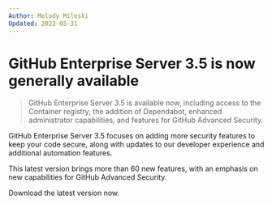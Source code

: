 ```yaml
---
Author: Melody Mileski
Updated: 2022-05-31
---
```


# GitHub Enterprise Server 3.5 is now generally available

> GitHub Enterprise Server 3.5 is available now, including access to the Container registry, the addition of Dependabot, enhanced administrator capabilities, and features for GitHub Advanced Security.

<!-- more -->

GitHub Enterprise Server 3.5 focuses on adding more security features to keep your code secure, along with updates to our developer experience and additional automation features.

This latest version brings more than 60 new features, with an emphasis on new capabilities for GitHub Advanced Security.

Download the latest version now.
